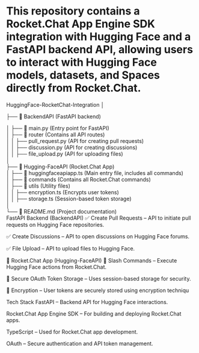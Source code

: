 <h1>This repository contains a Rocket.Chat App Engine SDK integration with Hugging Face and a FastAPI backend API, allowing users to interact with Hugging Face models, datasets, and Spaces directly from Rocket.Chat.</h1>
HuggingFace-RocketChat-Integration  
│  

├── 📂 BackendAPI  (FastAPI backend)  

│   ├── 📜 main.py  (Entry point for FastAPI)  
│   ├── 📂 router  (Contains all API routes)  
│   │   ├── pull_request.py  (API for creating pull requests)  
│   │   ├── discussion.py  (API for creating discussions)  
│   │   ├── file_upload.py  (API for uploading files)  
│  
├── 📂 Hugging-FaceAPI  (Rocket.Chat App)  
│   ├── 📜 huggingfaceapiapp.ts  (Main entry file, includes all commands)  
│   ├── 📂 commands  (Contains all Rocket.Chat commands)  
│   ├── 📂 utils  (Utility files)  
│   │   ├── encryption.ts  (Encrypts user tokens)  
│   │   ├── storage.ts  (Session-based token storage)  
│  
└── 📜 README.md  (Project documentation)  
 FastAPI Backend (BackendAPI)
✅ Create Pull Requests – API to initiate pull requests on Hugging Face repositories.

✅ Create Discussions – API to open discussions on Hugging Face forums.

✅ File Upload – API to upload files to Hugging Face.

💬 Rocket.Chat App (Hugging-FaceAPI)
🔹 Slash Commands – Execute Hugging Face actions from Rocket.Chat.

🔹 Secure OAuth Token Storage – Uses session-based storage for security.

🔹 Encryption – User tokens are securely stored using encryption techniqu

Tech Stack
FastAPI – Backend API for Hugging Face interactions.

Rocket.Chat App Engine SDK – For building and deploying Rocket.Chat apps.

TypeScript – Used for Rocket.Chat app development.

OAuth – Secure authentication and API token management.
